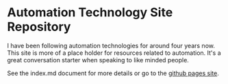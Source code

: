 # Automation Technology Site Repository

I have been following automation technologies for around four years now. This site is more of a place holder for resources related to automation. It's a great conversation starter when speaking to like minded people.

See the index.md document for more details or go to the [github pages site](http://auto.carthew.net).
